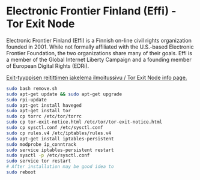 Electronic Frontier Finland (Effi) - Tor Exit Node
=================================================

Electronic Frontier Finland (Effi) is a Finnish on-line civil rights organization founded in 2001. While not formally affiliated with the U.S.-based Electronic Frontier Foundation, the two organizations share many of their goals. Effi is a member of the Global Internet Liberty Campaign and a founding member of European Digital Rights (EDRi).

[Exit-tyyppisen reitittimen jakelema ilmoitussivu / Tor Exit Node info page.](http://htmlpreview.github.io/?https://github.com/juhanurmi/exitnode/blob/master/tor-exit-notice.html)

```sh
sudo bash remove.sh
sudo apt-get update && sudo apt-get upgrade
sudo rpi-update
sudo apt-get install haveged
sudo apt-get install tor
sudo cp torrc /etc/tor/torrc
sudo cp tor-exit-notice.html /etc/tor/tor-exit-notice.html
sudo cp sysctl.conf /etc/sysctl.conf
sudo cp rules.v4 /etc/iptables/rules.v4
sudo apt-get install iptables-persistent
sudo modprobe ip_conntrack
sudo service iptables-persistent restart
sudo sysctl -p /etc/sysctl.conf
sudo service tor restart
# After installation may be good idea to
sudo reboot
```
